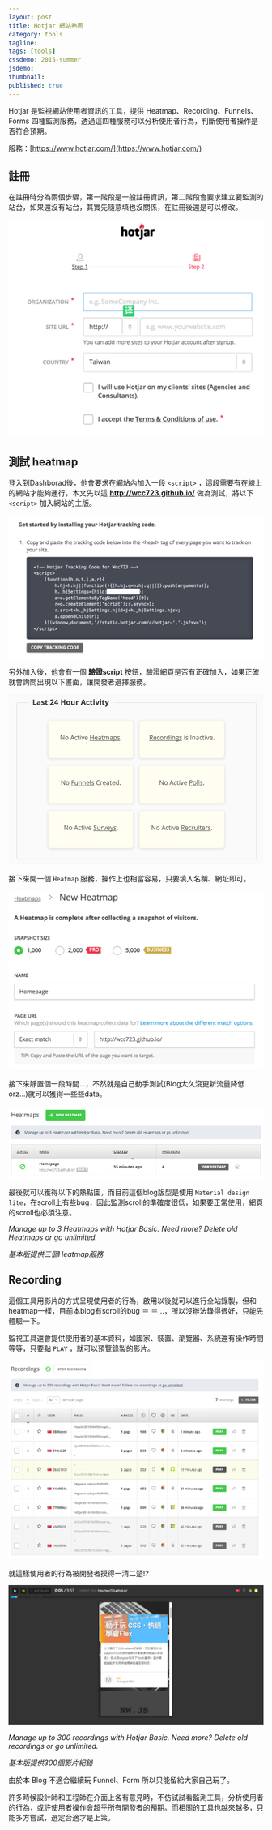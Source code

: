 ```yaml
---
layout: post
title: Hotjar 網站熱圖
category: tools
tagline:
tags: [tools]
cssdemo: 2015-summer
jsdemo:
thumbnail:
published: true
---
```


Hotjar 是監視網站使用者資訊的工具，提供 Heatmap、Recording、Funnels、Forms 四種監測服務，透過這四種服務可以分析使用者行為，判斷使用者操作是否符合預期。

<!-- more -->


服務：[https://www.hotjar.com/](https://www.hotjar.com/)

## 註冊

在註冊時分為兩個步驟，第一階段是一般註冊資訊，第二階段會要求建立要監測的站台，如果還沒有站台，其實先隨意填也沒關係，在註冊後還是可以修改。

![](/images/hotjar/screen_shot_2015-10-07_01.png)

## 測試 heatmap

登入到Dashborad後，他會要求在網站內加入一段 `<script>` ，這段需要有在線上的網站才能夠運行，本文先以這 **http://wcc723.github.io/** 做為測試，將以下 `<script>` 加入網站的主版。

![](/images/hotjar/screen_shot_2015-10-07_02.png)

另外加入後，他會有一個 **驗證script** 按鈕，驗證網頁是否有正確加入，如果正確就會詢問出現以下畫面，讓開發者選擇服務。

![](/images/hotjar/screen_shot_2015-10-07_03.png)

接下來開一個 `Heatmap` 服務，操作上也相當容易，只要填入名稱、網址即可。

![](/images/hotjar/screen_shot_2015-10-07_04.png)

接下來靜置個一段時間...，不然就是自己動手測試(Blog太久沒更新流量降低 orz...)就可以獲得一些些data。

![](/images/hotjar/screen_shot_2015-10-07_05.png)

最後就可以獲得以下的熱點圖，而目前這個blog版型是使用 `Material design lite`，在scroll上有些bug，因此監測scroll的準確度很低，如果要正常使用，網頁的scroll也必須注意。

*Manage up to 3 Heatmaps with Hotjar Basic. Need more? Delete old Heatmaps or go unlimited.*

*基本版提供三個Heatmap服務*

## Recording

這個工具用影片的方式呈現使用者的行為，啟用以後就可以進行全站錄製，但和heatmap一樣，目前本blog有scroll的bug ＝ ＝...，所以沒辦法錄得很好，只能先體驗一下。

監視工具還會提供使用者的基本資料，如國家、裝置、瀏覽器、系統還有操作時間等等，只要點 `PLAY` ，就可以預覽錄製的影片。

![](/images/hotjar/screen_shot_2015-10-07_06.png)

就這樣使用者的行為被開發者摸得一清二楚!?

![](/images/hotjar/screen_shot_2015-10-07_07.png)

*Manage up to 300 recordings with Hotjar Basic. Need more? Delete old recordings or go unlimited.*

*基本版提供300個影片紀錄*

由於本 Blog 不適合繼續玩 Funnel、Form 所以只能留給大家自己玩了。

許多時候設計師和工程師在介面上各有意見時，不仿試試看監測工具，分析使用者的行為，或許使用者操作會超乎所有開發者的預期。而相關的工具也越來越多，只能多方嘗試，選定合適才是上策。



